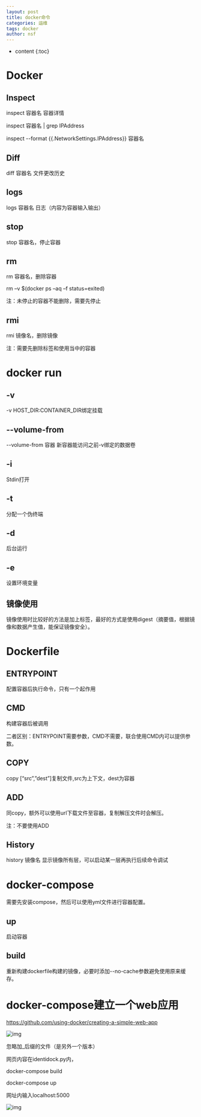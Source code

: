 ```yaml
---
layout: post
title: docker命令
categories: 运维
tags: docker
author: nsf
---
```


* content
{:toc}

# Docker

## **Inspect**

inspect 容器名 容器详情

inspect 容器名 | grep IPAddress

inspect --format {{.NetworkSettings.IPAddress}} 容器名




## **Diff**

diff 容器名 文件更改历史

 

## **logs**

logs 容器名 日志（内容为容器输入输出）

 

## **stop**

stop 容器名，停止容器

 

## **rm**

rm 容器名，删除容器

rm –v $(docker ps –aq –f status=exited)

注：未停止的容器不能删除，需要先停止

## **rmi**

rmi 镜像名，删除镜像

注：需要先删除标签和使用当中的容器

 

# **docker** **run**

## -v 

-v HOST_DIR:CONTAINER_DIR绑定挂载

 

## **--volume-from**

--volume-from 容器   新容器能访问之前-v绑定的数据卷

 

## -i

Stdin打开

 

## -t

分配一个伪终端

 

## -d

后台运行

 

## -e

设置环境变量

 

## **镜像使用**

镜像使用时比较好的方法是加上标签，最好的方式是使用digest（摘要值，根据镜像和数据产生值，能保证镜像安全）。

# **Dockerfile**

## **ENTRYPOINT**

配置容器后执行命令，只有一个起作用

## **CMD**

构建容器后被调用

二者区别：ENTRYPOINT需要参数，CMD不需要，联合使用CMD内可以提供参数。

## **COPY**

copy [“src”,”dest”]复制文件,src为上下文，dest为容器

## **ADD**

同copy，额外可以使用url下载文件至容器，复制解压文件时会解压。

注：不要使用ADD

 

## **History**

history 镜像名 显示镜像所有层，可以启动某一层再执行后续命令调试

 

# **docker-compose**

需要先安装compose，然后可以使用yml文件进行容器配置。

## **up**

启动容器

## **build**

重新构建dockerfile构建的镜像，必要时添加--no-cache参数避免使用原来缓存。

# **docker-compose建立一个web应用**

https://github.com/using-docker/creating-a-simple-web-app

![img](file:///C:\Users\Ausar\AppData\Local\Temp\ksohtml13912\wps1.jpg) 

忽略加_后缀的文件（是另外一个版本）

网页内容在identidock.py内，

docker-compose build

docker-compose up

网址内输入localhost:5000

![img](file:///C:\Users\Ausar\AppData\Local\Temp\ksohtml13912\wps2.jpg) 